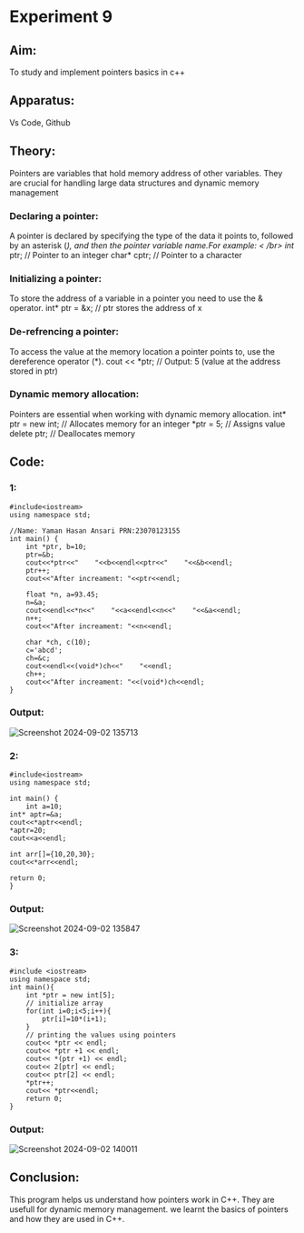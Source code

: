 # Experiment 9



## Aim:
To study and implement pointers basics in c++


## Apparatus:
Vs Code, Github


## Theory:
Pointers are variables that hold memory address of other variables. They are crucial for handling large data structures and dynamic memory management

### Declaring a pointer:
A pointer is declared by specifying the type of the data it points to, followed by an asterisk (*), and then the pointer variable name.For example: < /br>
int* ptr;   // Pointer to an integer
char* cptr; // Pointer to a character

### Initializing a pointer:
To store the address of a variable in a pointer you need to use the & operator.
int* ptr = &x; // ptr stores the address of x

### De-refrencing a pointer:
To access the value at the memory location a pointer points to, use the dereference operator (*). 
cout << *ptr; // Output: 5 (value at the address stored in ptr)

### Dynamic memory allocation: 
Pointers are essential when working with dynamic memory allocation.
int* ptr = new int; // Allocates memory for an integer
*ptr = 5;          // Assigns value
delete ptr;        // Deallocates memory


## Code:

### 1:
```
#include<iostream>
using namespace std;

//Name: Yaman Hasan Ansari PRN:23070123155
int main() {
    int *ptr, b=10;
    ptr=&b;
    cout<<*ptr<<"    "<<b<<endl<<ptr<<"    "<<&b<<endl;
    ptr++;
    cout<<"After increament: "<<ptr<<endl;

    float *n, a=93.45;
    n=&a;
    cout<<endl<<*n<<"    "<<a<<endl<<n<<"    "<<&a<<endl;
    n++;
    cout<<"After increament: "<<n<<endl;

    char *ch, c(10);
    c='abcd';
    ch=&c;
    cout<<endl<<(void*)ch<<"    "<<endl;
    ch++;
    cout<<"After increament: "<<(void*)ch<<endl;
}
```
### Output:
![Screenshot 2024-09-02 135713](https://github.com/user-attachments/assets/41775573-a4f1-415d-9a2a-ed2d11e36799)

### 2:
```
#include<iostream>
using namespace std;

int main() {
    int a=10;
int* aptr=&a;
cout<<*aptr<<endl;
*aptr=20;
cout<<a<<endl;

int arr[]={10,20,30};
cout<<*arr<<endl;

return 0;
}
```
### Output:
![Screenshot 2024-09-02 135847](https://github.com/user-attachments/assets/ee8572a7-c7eb-4df8-b102-8aa9343a3e53)

### 3:
```
#include <iostream>
using namespace std;
int main(){
    int *ptr = new int[5];
    // initialize array 
    for(int i=0;i<5;i++){
        ptr[i]=10*(i+1);
    }
    // printing the values using pointers 
    cout<< *ptr << endl;
    cout<< *ptr +1 << endl;
    cout<< *(ptr +1) << endl;   
    cout<< 2[ptr] << endl; 
    cout<< ptr[2] << endl; 
    *ptr++;
    cout<< *ptr<<endl;
    return 0;
}
```
### Output:
![Screenshot 2024-09-02 140011](https://github.com/user-attachments/assets/f1f84ae8-515a-408d-a760-5fee7452a41a)


## Conclusion:
This program helps us understand how pointers work in C++. They are usefull for dynamic memory management. we learnt the basics of pointers and how they are used in C++.
